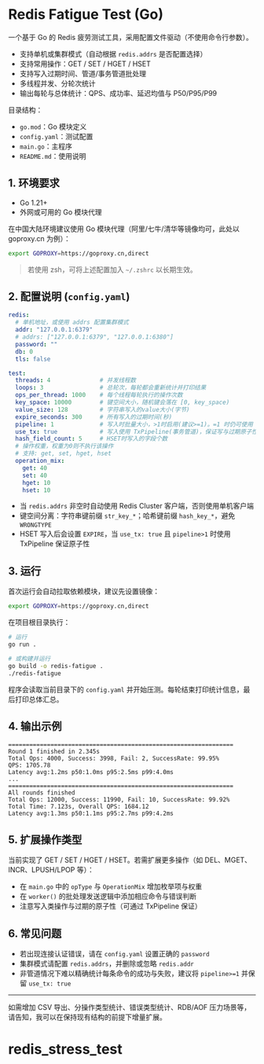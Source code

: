 # Redis Fatigue Test (Go)

一个基于 Go 的 Redis 疲劳测试工具，采用配置文件驱动（不使用命令行参数）。

- 支持单机或集群模式（自动根据 `redis.addrs` 是否配置选择）
- 支持常用操作：GET / SET / HGET / HSET
- 支持写入过期时间、管道/事务管道批处理
- 多线程并发、分轮次统计
- 输出每轮与总体统计：QPS、成功率、延迟均值与 P50/P95/P99

目录结构：
- `go.mod`：Go 模块定义
- `config.yaml`：测试配置
- `main.go`：主程序
- `README.md`：使用说明

## 1. 环境要求
- Go 1.21+
- 外网或可用的 Go 模块代理

在中国大陆环境建议使用 Go 模块代理（阿里/七牛/清华等镜像均可，此处以 goproxy.cn 为例）：

```bash
export GOPROXY=https://goproxy.cn,direct
```

> 若使用 zsh，可将上述配置加入 `~/.zshrc` 以长期生效。

## 2. 配置说明 (`config.yaml`)
```yaml
redis:
  # 单机地址，或使用 addrs 配置集群模式
  addr: "127.0.0.1:6379"
  # addrs: ["127.0.0.1:6379", "127.0.0.1:6380"]
  password: ""
  db: 0
  tls: false

test:
  threads: 4              # 并发线程数
  loops: 3                # 总轮次，每轮都会重新统计并打印结果
  ops_per_thread: 1000    # 每个线程每轮执行的操作次数
  key_space: 10000        # 键空间大小，随机键会落在 [0, key_space)
  value_size: 128         # 字符串写入的value大小(字节)
  expire_seconds: 300     # 所有写入的过期时间(秒)
  pipeline: 1             # 写入时批量大小，>1时启用(建议>=1)。=1 时仍可使用 TxPipeline 以保证 HSET+EXPIRE 原子性
  use_tx: true            # 写入使用 TxPipeline(事务管道)，保证写与过期原子性
  hash_field_count: 5     # HSET时写入的字段个数
  # 操作权重，权重为0则不执行该操作
  # 支持: get, set, hget, hset
  operation_mix:
    get: 40
    set: 40
    hget: 10
    hset: 10
```

- 当 `redis.addrs` 非空时自动使用 Redis Cluster 客户端，否则使用单机客户端
- 键空间分离：字符串键前缀 `str_key_*`；哈希键前缀 `hash_key_*`，避免 `WRONGTYPE`
- HSET 写入后会设置 `EXPIRE`，当 `use_tx: true` 且 `pipeline>1` 时使用 TxPipeline 保证原子性

## 3. 运行
首次运行会自动拉取依赖模块，建议先设置镜像：

```bash
export GOPROXY=https://goproxy.cn,direct
```

在项目根目录执行：

```bash
# 运行
go run .

# 或构建并运行
go build -o redis-fatigue .
./redis-fatigue
```

程序会读取当前目录下的 `config.yaml` 并开始压测。每轮结束打印统计信息，最后打印总体汇总。

## 4. 输出示例
```
================================================================
Round 1 finished in 2.345s
Total Ops: 4000, Success: 3998, Fail: 2, SuccessRate: 99.95%
QPS: 1705.78
Latency avg:1.2ms p50:1.0ms p95:2.5ms p99:4.0ms
...
================================================================
All rounds finished
Total Ops: 12000, Success: 11990, Fail: 10, SuccessRate: 99.92%
Total Time: 7.123s, Overall QPS: 1684.12
Latency avg:1.3ms p50:1.1ms p95:2.7ms p99:4.2ms
```

## 5. 扩展操作类型
当前实现了 GET / SET / HGET / HSET。若需扩展更多操作（如 DEL、MGET、INCR、LPUSH/LPOP 等）：
- 在 `main.go` 中的 `opType` 与 `OperationMix` 增加枚举项与权重
- 在 `worker()` 的批处理发送逻辑中添加相应命令与错误判断
- 注意写入类操作与过期的原子性（可通过 TxPipeline 保证）

## 6. 常见问题
- 若出现连接认证错误，请在 `config.yaml` 设置正确的 `password`
- 集群模式请配置 `redis.addrs`，并删除或忽略 `redis.addr`
- 非管道情况下难以精确统计每条命令的成功与失败，建议将 `pipeline>=1` 并保留 `use_tx: true`

---
如需增加 CSV 导出、分操作类型统计、错误类型统计、RDB/AOF 压力场景等，请告知，我可以在保持现有结构的前提下增量扩展。
# redis_stress_test
